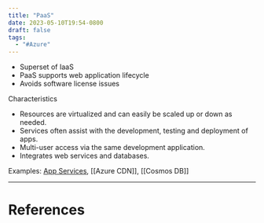 ```yaml
---
title: "PaaS"
date: 2023-05-10T19:54-0800
draft: false
tags: 
  - "#Azure"
---
```


- Superset of IaaS
- PaaS supports web application lifecycle
- Avoids software license issues

Characteristics
- Resources are virtualized and can easily be scaled up or down as needed.
- Services often assist with the development, testing and deployment of apps.
- Multi-user access via the same development application.
- Integrates web services and databases.

Examples: [App Services](/study/factoids/computer/microsoft/azure/app-services), [[Azure CDN]], [[Cosmos DB]]

---
# References
